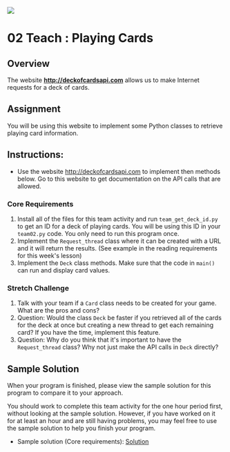 ![](../../banner.png)

# 02 Teach : Playing Cards

## Overview

The website **http://deckofcardsapi.com** allows us to make Internet requests for a deck of cards.  

## Assignment

You will be using this website to implement some Python classes to retrieve playing card information.

## Instructions:

- Use the website http://deckofcardsapi.com to implement then methods below.  Go to this website to get documentation on the API calls that are allowed.

### Core Requirements

1. Install all of the files for this team activity and run `team_get_deck_id.py` to get an ID for a deck of playing cards.  You will be using this ID in your `team02.py` code.  You only need to run this program once.
2. Implement the `Request_thread` class where it can be created with a URL and it will return the results. (See example in the reading requirements for this week's lesson)
3. Implement the `Deck` class methods.  Make sure that the code in `main()` can run and display card values.


### Stretch Challenge

1. Talk with your team if a `Card` class needs to be created for your game.  What are the pros and cons?
2. Question: Would the class `Deck` be faster if you retrieved all of the cards for the deck at once but creating a new thread to get each remaining card?  If you have the time, implement this feature.
3. Question: Why do you think that it's important to have the `Request_thread` class?  Why not just make the API calls in `Deck` directly?

## Sample Solution

When your program is finished, please view the sample solution for this program to compare it to your approach.

You should work to complete this team activity for the one hour period first, without looking at the sample solution. However, if you have worked on it for at least an hour and are still having problems, you may feel free to use the sample solution to help you finish your program.

- Sample solution (Core requirements): [Solution](team02_solution.py)

